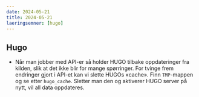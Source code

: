 ```yaml
---
date: 2024-05-21
title: 2024-05-21
laeringsemner: [hugo]
---
```


## Hugo 
* Når man jobber med API-er så holder HUGO tilbake oppdateringer fra kilden, slik at det ikke blir for mange spørringer. For tvinge frem endringer gjort i API-et kan vi slette HUGOs «cache». Finn `TMP`-mappen og se etter `hugo_cache`. Sletter man den og aktiverer HUGO server på nytt, vil all data oppdateres.
